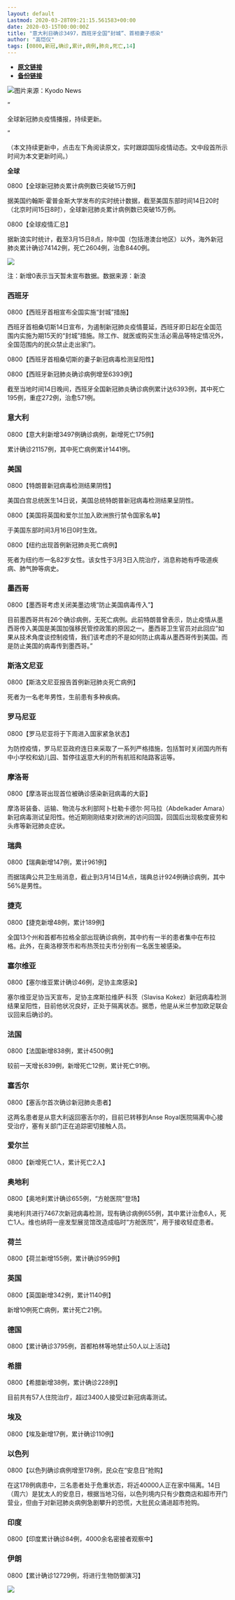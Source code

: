 ```yaml
---
layout: default
Lastmod: 2020-03-28T09:21:15.561583+00:00
date: 2020-03-15T00:00:00Z
title: "意大利日确诊3497，西班牙全国“封城”、首相妻子感染"
author: "高恺仪"
tags: [0800,新冠,确诊,累计,病例,肺炎,死亡,14]
---
```


* [**原文链接**](https://mp.weixin.qq.com/s/dOdg1zNX6jWyroCiTMHNLQ)
* [**备份链接**](http://archive.today/hAct4)


![](/images/post/c95b0d85e06943359392026e170bdd82.jpg)图片来源：Kyodo News

“

  

全球新冠肺炎疫情播报，持续更新。

  

”

（本文持续更新中，点击左下角阅读原文，实时跟踪国际疫情动态。文中段首所示时间为本文更新时间。）  

  

  

**全球**  

0800【全球新冠肺炎累计病例数已突破15万例】

据美国约翰斯·霍普金斯大学发布的实时统计数据，截至美国东部时间14日20时（北京时间15日8时），全球新冠肺炎累计病例数已突破15万例。

0800【全球疫情汇总】

据新浪实时统计，截至3月15日8点，除中国（包括港澳台地区）以外，海外新冠肺炎累计确诊74142例，死亡2604例，治愈8440例。

![](/images/post/d4f17c55151aaf97c1ebb6348e58e97c.jpg)

注：新增0表示当天暂未宣布数据。数据来源：新浪

  

  

### **西班牙**  

0800【西班牙首相宣布全国实施“封城”措施】

西班牙首相桑切斯14日宣布，为遏制新冠肺炎疫情蔓延，西班牙即日起在全国范围内实施为期15天的“封城”措施。除工作、就医或购买生活必需品等特定情况外，全国范围内的民众禁止走出家门。

0800【西班牙首相桑切斯的妻子新冠病毒检测呈阳性】

0800【西班牙新冠肺炎确诊病例增至6393例】

截至当地时间14日晚间，西班牙全国新冠肺炎确诊病例累计达6393例，其中死亡195例，重症272例，治愈571例。

  

  

### **意大利**  

0800【意大利新增3497例确诊病例，新增死亡175例】

累计确诊21157例，其中死亡病例累计1441例。

### 美国

0800【特朗普新冠病毒检测结果阴性】

美国白宫总统医生14日说，美国总统特朗普新冠病毒检测结果呈阴性。

0800【美国将英国和爱尔兰加入欧洲旅行禁令国家名单】

于美国东部时间3月16日0时生效。

0800【纽约出现首例新冠肺炎死亡病例】

死者为纽约市一名82岁女性。该女性于3月3日入院治疗，消息称她有呼吸道疾病、肺气肿等病史。

  

  

### **墨西哥**  

0800【墨西哥考虑关闭美墨边境“防止美国病毒传入”】

目前墨西哥共有26个确诊病例，无死亡病例。此前特朗普曾表示，防止疫情从墨西哥传入美国是美国加强移民管控政策的原因之一。墨西哥卫生官员对此回应”如果从技术角度谈控制疫情，我们该考虑的不是如何防止病毒从墨西哥传到美国。而是防止美国的病毒传到墨西哥。”

  

  

### **斯洛文尼亚**  

0800【斯洛文尼亚报告首例新冠肺炎死亡病例】

死者为一名老年男性，生前患有多种疾病。

  

  

### **罗马尼亚**  

0800【罗马尼亚将于下周进入国家紧急状态】

为防控疫情，罗马尼亚政府连日来采取了一系列严格措施，包括暂时关闭国内所有中小学校和幼儿园、暂停往返意大利的所有航班和陆路客运等。

  

  

### **摩洛哥**  

0800【摩洛哥出现首位被确诊感染新冠病毒的大臣】

摩洛哥装备、运输、物流与水利部阿卜杜勒卡德尔⋅阿马拉（Abdelkader Amara）新冠病毒测试呈阳性。他近期刚刚结束对欧洲的访问回国，回国后出现极度疲劳和头疼等新冠肺炎症状。

  

  

### **瑞典**  

0800【瑞典新增147例，累计961例】

而据瑞典公共卫生局消息，截止到3月14日14点，瑞典总计924例确诊病例，其中56%是男性。

  

  

### **捷克**  

0800【捷克新增48例，累计189例】

全国13个州和首都布拉格全部出现确诊病例，其中约有一半的患者集中在布拉格。此外，在奥洛穆茨市和布热茨拉夫市分别有一名医生被感染。

  

  

### **塞尔维亚**  

0800【塞尔维亚累计确诊46例，足协主席感染】

塞尔维亚足协当天宣布，足协主席斯拉维萨·科茨（Slavisa Kokez）新冠病毒检测结果呈阳性，目前他状况良好，正处于隔离状态。据悉，他是从米兰参加欧足联会议回来后确诊的。

  

  

### **法国**  

0800【法国新增838例，累计4500例】

较前一天增长839例，新增死亡12例，累计死亡91例。

  

  

### **塞舌尔**  

0800【塞舌尔首次确诊新冠肺炎患者】

这两名患者是从意大利返回塞舌尔的，目前已转移到Anse Royal医院隔离中心接受治疗，塞有关部门正在追踪密切接触人员。

  

  

### **爱尔兰**  

0800【新增死亡1人，累计死亡2人】

  

  

### **奥地利**  

0800【奥地利累计确诊655例，“方舱医院”登场】

奥地利共进行7467次新冠病毒检测，现有确诊病例655例，其中累计治愈6人，死亡1人。维也纳将一座发型展览馆改造成临时“方舱医院”，用于接收轻症患者。

  

  

### **荷兰**  

0800【荷兰新增155例，累计确诊959例】

  

  

### **英国**  

0800【英国新增342例，累计1140例】

新增10例死亡病例，累计死亡21例。

  

  

### **德国**  

0800【累计确诊3795例，首都柏林等地禁止50人以上活动】

  

  

### **希腊**  

0800【希腊新增38例，累计确诊228例】

目前共有57人住院治疗，超过3400人接受过新冠病毒测试。

  

  

### **埃及**  

0800【埃及新增17例，累计确诊110例】

  

  

### **以色列**  

0800【以色列确诊病例增至178例，民众在“安息日”抢购】

在这178例病患中，三名患者处于危重状态，将近40000人正在家中隔离。14日（周六）是犹太人的安息日，根据当地习俗，以色列境内只有少数商店和超市开门营业，但由于对新冠肺炎病例急剧攀升的恐慌，大批民众涌进超市抢购。

  

  

### **印度**  

0800【印度累计确诊84例，4000余名密接者观察中】

  

  

### **伊朗**  

0800【累计确诊12729例，将进行生物防御演习】

![](/images/post/3ef9527fd7edfb43b0c70486c7a956af.jpg)

